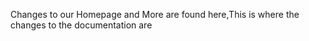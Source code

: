 Changes to our Homepage and More are found here,This is where the changes to the documentation are

